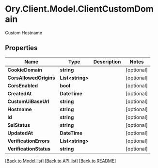 # Ory.Client.Model.ClientCustomDomain
Custom Hostname

## Properties

Name | Type | Description | Notes
------------ | ------------- | ------------- | -------------
**CookieDomain** | **string** |  | [optional] 
**CorsAllowedOrigins** | **List&lt;string&gt;** |  | [optional] 
**CorsEnabled** | **bool** |  | [optional] 
**CreatedAt** | **DateTime** |  | [optional] 
**CustomUiBaseUrl** | **string** |  | [optional] 
**Hostname** | **string** |  | [optional] 
**Id** | **string** |  | [optional] 
**SslStatus** | **string** |  | [optional] 
**UpdatedAt** | **DateTime** |  | [optional] 
**VerificationErrors** | **List&lt;string&gt;** |  | [optional] 
**VerificationStatus** | **string** |  | [optional] 

[[Back to Model list]](../README.md#documentation-for-models) [[Back to API list]](../README.md#documentation-for-api-endpoints) [[Back to README]](../README.md)

